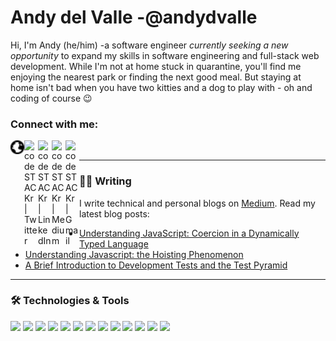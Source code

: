 # Andy del Valle -@andydvalle

Hi, I'm Andy (he/him) -a software engineer _currently seeking a new opportunity_ to expand my skills in software engineering and full-stack web development. While I'm not at home stuck in quarantine, you'll find me enjoying the nearest park or finding the next good meal. But staying at home isn't bad when you have two kitties and a dog to play with - oh and coding of course 😉

### Connect with me:

[<img align="left" alt="andydelvalle.dev | Portfolio" width="22px" src="https://raw.githubusercontent.com/iconic/open-iconic/master/svg/globe.svg"  />][portfolio]
[<img align="left" alt="codeSTACKr | Twitter" width="22px" src="https://cdn.jsdelivr.net/npm/simple-icons@v3/icons/twitter.svg" />][twitter]
[<img align="left" alt="codeSTACKr | LinkedIn" width="22px" src="https://cdn.jsdelivr.net/npm/simple-icons@v3/icons/linkedin.svg" />][linkedin]
[<img align="left" alt="codeSTACKr | Medium" width="22px" src="https://cdn.jsdelivr.net/npm/simple-icons@v3/icons/medium.svg" />][medium]
[<img align="left" alt="codeSTACKr | Gmail" width="22px" src="https://cdn.jsdelivr.net/npm/simple-icons@v3/icons/gmail.svg" />][gmail]

<br />

---

### ✍🏾 Writing

I write technical and personal blogs on [Medium](https://medium.com/@acdelvalle89). Read my latest blog posts:

<!-- BLOG-POST-LIST:START -->
- [Understanding JavaScript: Coercion in a Dynamically Typed Language](https://medium.com/@acdelvalle89/understanding-javascript-coercion-in-a-dynamically-typed-language-8807d6331fa2?source=rss-c38f99f59e52------2)
- [Understanding Javascript: the Hoisting Phenomenon](https://levelup.gitconnected.com/understanding-javascript-the-hoisting-phenomenon-cd8b15f6663b?source=rss-c38f99f59e52------2)
- [A Brief Introduction to Development Tests and the Test Pyramid](https://levelup.gitconnected.com/a-brief-introduction-to-development-tests-and-the-test-pyramid-950939a155fe?source=rss-c38f99f59e52------2)
<!-- BLOG-POST-LIST:END -->

---

### 🛠 Technologies & Tools

![](https://img.shields.io/badge/JavaScript-informational?style=flat&logo=javascript&logoColor=white&color=005b4f)
![](https://img.shields.io/badge/Node.js-informational?style=flat&logo=node.js&logoColor=white&color=005b4f)
![](https://img.shields.io/badge/React-informational?style=flat&logo=react&logoColor=white&color=005b4f)
![](https://img.shields.io/badge/Ruby-informational?style=flat&logo=ruby&logoColor=white&color=005b4f)
![](https://img.shields.io/badge/Rails-informational?style=flat&logo=ruby-on-rails&logoColor=white&color=005b4f)
![](https://img.shields.io/badge/PostgreSQL-informational?style=flat&logo=postgresql&logoColor=white&color=005b4f)
![](https://img.shields.io/badge/HTML-informational?style=flat&logo=html5&logoColor=white&color=005b4f)
![](https://img.shields.io/badge/CSS-informational?style=flat&logo=css3&logoColor=white&color=005b4f)
![](https://img.shields.io/badge/Bootstrap-informational?style=flat&logo=bootstrap&logoColor=white&color=005b4f)
![](https://img.shields.io/badge/Markdown-informational?style=flat&logo=markdown&logoColor=white&color=005b4f)
![](https://img.shields.io/badge/Github-informational?style=flat&logo=github&logoColor=white&color=005b4f)
![](https://img.shields.io/badge/Canva-informational?style=flat&logo=canva&logoColor=white&color=005b4f)
![](https://img.shields.io/badge/VSCode-informational?style=flat&logo=visual-studio-code&logoColor=white&color=005b4f)

[portfolio]: https://andydelvalle.dev/
[twitter]: https://twitter.com/andyofthevalley
[linkedin]: https://www.linkedin.com/in/andydelvalle/
[medium]: https://medium.com/@acdelvalle89
[gmail]: mailto:andydelvalle89@gmail.com
